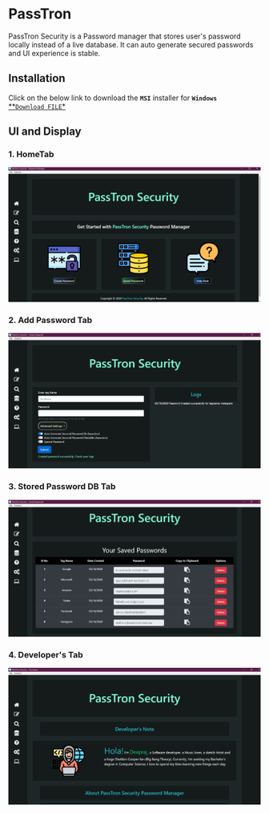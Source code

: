 # PassTron
PassTron Security is  a Password manager that stores user's password locally instead of a live database. 
It can auto generate secured passwords and UI experience is stable.

## Installation
Click on the below link to download the **`MSI`** installer for **`Windows`**  
[**`Download FILE`* ](Installers/Win/PassTron-v0.1.0.msi)

## UI and Display
### 1. HomeTab 
![homepage](images/home.png)

### 2. Add Password Tab
![AddPass](images/addPass.png)

### 3. Stored Password DB Tab 
![database](images/database.png)

### 4. Developer's Tab
![developer](images/dev.png)
